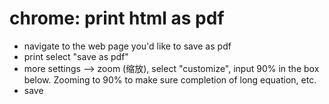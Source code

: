 # chrome: print html as pdf

- navigate to the web page you'd like to save as pdf
- print select "save as pdf"
- more settings -->  zoom (缩放), select "customize", input 90% in the box below. Zooming to 90% 
to make sure completion of long equation, etc.
- save

